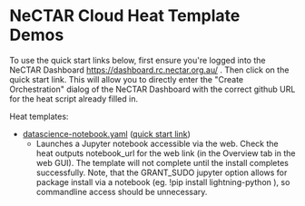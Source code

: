 # NeCTAR Cloud Heat Template Demos

To use the quick start links below, first ensure you're logged into the NeCTAR Dashboard
https://dashboard.rc.nectar.org.au/ 
. Then click on the quick start link.  This will allow you to directly enter the "Create Orchestration" dialog of the NeCTAR Dashboard with the correct github URL for the heat script already filled in.

Heat templates:
* [datascience-notebook.yaml](datascience-notebook.yaml) ([quick start link](https://dashboard.rc.nectar.org.au/project/stacks/select_template?template_source=url&template_url=https%3A%2F%2Fraw.githubusercontent.com%2Flylewinton%2FNeCTAR_demos%2Fmaster%2Fheat_demos%2Fdatascience-notebook.yaml))
  * Launches a Jupyter notebook accessible via the web.  Check the heat outputs notebook_url for the web link (in the Overview tab in the web GUI).  The template  will not complete until the install completes successfully.  Note, that the GRANT_SUDO jupyter option allows for package install via a notebook (eg. !pip install lightning-python ), so commandline access should be unnecessary.

